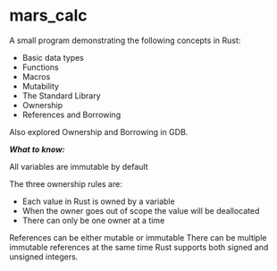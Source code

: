 # mars_calc

A small program demonstrating the following concepts in Rust:
 * Basic data types
 * Functions
 * Macros
 * Mutability
 * The Standard Library
 * Ownership
 * References and Borrowing

Also explored Ownership and Borrowing in GDB.

***What to know:***

All variables are immutable by default

The three ownership rules are:
 * Each value in Rust is owned by a variable
 * When the owner goes out of scope the value will be deallocated
 * There can only be one owner at a time

References can be either mutable or immutable
There can be multiple immutable references at the same time
Rust supports both signed and unsigned integers.

